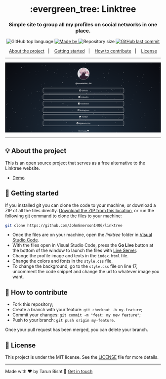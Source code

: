 <h1 align="center">:evergreen_tree: Linktree</h1>
<h3 align="center">Simple site to group all my profiles on social networks in one place.</h3>

<p align="center">
  <img alt="GitHub top language" src="https://img.shields.io/github/languages/top/tarunbisht-24/My-Linktree?color=04D361&labelColor=000000">
  
  <a href="https://github.com/tarunbisht-24">
    <img alt="Made by" src="https://img.shields.io/static/v1?label=made%20by&message=Tarun%20Bisht&color=04D361&labelColor=000000">
  </a>
  
  <img alt="Repository size" src="https://img.shields.io/github/repo-size/tarunbisht-24/My-Linktree?color=04D361&labelColor=000000">
  
  <a href="https://github.com/tarunbisht-24/My-Linktree/commits/master">
    <img alt="GitHub last commit" src="https://img.shields.io/github/last-commit/tarunbisht-24/My-Linktree?color=04D361&labelColor=000000">
  </a>
</p>

<p align="center">
  <a href="#-about-the-project">About the project</a>&nbsp;&nbsp;&nbsp;|&nbsp;&nbsp;&nbsp;
  <a href="#-getting-started">Getting started</a>&nbsp;&nbsp;&nbsp;|&nbsp;&nbsp;&nbsp;
  <a href="#-how-to-contribute">How to contribute</a>&nbsp;&nbsp;&nbsp;|&nbsp;&nbsp;&nbsp;
  <a href="#-license">License</a>
</p>

---

<p align="center">
  <img alt="Layout" src="https://github.com/tarunbisht-24/My-Linktree/blob/8e3a41102d2ace1d4cc42ab1ab02fab1fb737443/preview.png">
</p>

---

## 💡 About the project

This is an open source project that serves as a free alternative to the Linktree website.
- [Demo](https://tarunbisht-24.github.io/My-Linktree/)

## 🚀 Getting started

If you installed git you can clone the code to your machine, or download a ZIP of all the files directly.
[Download the ZIP from this location](https://github.com/tarunbisht-24/My-Linktree/archive/master.zip), or run the following [git](https://git-scm.com/downloads) command to clone the files to your machine:
```bash
git clone https://github.com/JohnEmerson1406/linktree
```
- Once the files are on your machine, open the _linktree_ folder in [Visual Studio Code](https://code.visualstudio.com/).
- With the files open in Visual Studio Code, press the **Go Live** button at the bottom of the window to launch the files with [Live Server](https://marketplace.visualstudio.com/items?itemName=ritwickdey.LiveServer).
- Change the profile image and texts in the `index.html` file.
- Change the colors and fonts in the `style.css` file.
- To change the background, go to the `style.css` file on line 17, uncomment the code snippet and change the url to whatever image you want.

## 🤔 How to contribute

- Fork this repository;
- Create a branch with your feature: `git checkout -b my-feature`;
- Commit your changes: `git commit -m "feat: my new feature"`;
- Push to your branch: `git push origin my-feature`.

Once your pull request has been merged, you can delete your branch.

## 📝 License

This project is under the MIT license. See the [LICENSE](LICENSE.md) file for more details.

---

Made with ❤️ by Tarun Bisht :wave: [Get in touch](https://github.com/tarunbisht-24)
